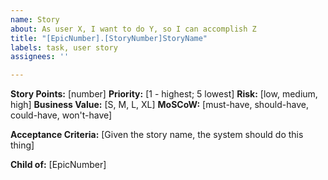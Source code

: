 ```yaml
---
name: Story
about: As user X, I want to do Y, so I can accomplish Z
title: "[EpicNumber].[StoryNumber]StoryName"
labels: task, user story
assignees: ''

---
```


**Story Points:** [number]
**Priority:** [1 - highest; 5 lowest]
**Risk:** [low, medium, high]
**Business Value:** [S, M, L, XL]
**MoSCoW:** [must-have, should-have, could-have, won't-have]

**Acceptance Criteria:**
[Given the story name, the system should do this thing]

**Child of:** [EpicNumber]
